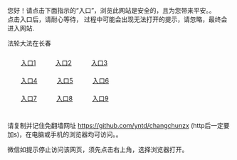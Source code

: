 您好！请点击下面指示的“入口”，浏览此网站是安全的，且为您带来平安。。 <br/>
点击入口后，请耐心等待， 过程中可能会出现无法打开的提示，请忽略，最终会进入网站. </br>

法轮大法在长春<br/>
<div style="padding:10px"><a style="margin:20px" target="_blank" href="https://df4jjwt8ozy4u.cloudfront.net/2Qpsp?jjfzaad" id="ccLink1" rel="nofollow">入口1</a> <a target="_blank" style="margin:20px" href="https://d28rwzqtgmpwun.cloudfront.net/2Qpsp?rxxyupl" id="ccLink2" rel="nofollow">入口2</a> <a style="margin:20px" target="_blank" href="https://d1cpmvyvmh7bwk.cloudfront.net/2Qpsp?ubrnm" id="ccLink3" rel="nofollow">入口3</a></div>

<div style="padding:10px" ><a style="margin:20px" target="_blank" href="https://df4jjwt8ozy4u.cloudfront.net/2Qpsp?jjfzaad" id="ccLink4" rel="nofollow">入口4</a> <a style="margin:20px" href="https://d28rwzqtgmpwun.cloudfront.net/2Qpsp?rxxyupl" target="_blank" id="ccLink5" rel="nofollow">入口5</a> <a style="margin:20px" href="https://d1cpmvyvmh7bwk.cloudfront.net/2Qpsp?ubrnm" target="_blank" id="ccLink6" rel="nofollow">入口6</a></div>

<div style="padding:10px"><a style="margin:20px" target="_blank" href="https://df4jjwt8ozy4u.cloudfront.net/2Qpsp?jjfzaad" id="ccLink7" rel="nofollow">入口7</a> <a style="margin:20px" href="https://d28rwzqtgmpwun.cloudfront.net/2Qpsp?rxxyupl" target="_blank" id="ccLink8" rel="nofollow">入口8</a> <a style="margin:20px" target="_blank" href="https://d1cpmvyvmh7bwk.cloudfront.net/2Qpsp?ubrnm" id="ccLink9" rel="nofollow">入口9</a></div>

<br/>



请复制并记住免翻墙网址 https://github.com/yntd/changchunzx (http后一定要加s)，在电脑或手机的浏览器均可访问。。<br/>

微信如提示停止访问该网页，须先点击右上角，选择浏览器打开。
